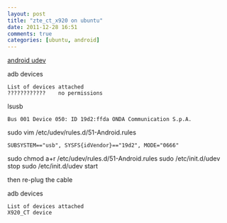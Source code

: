 ```yaml
---
layout: post
title: "zte_ct_x920 on ubuntu"
date: 2011-12-28 16:51
comments: true
categories: [ubuntu, android]
---
```

[android udev](http://blog.163.com/dengjingniurou@126/blog/static/5398919620111112111659617/)

adb devices

```
List of devices attached
????????????    no permissions
```

lsusb

```
Bus 001 Device 050: ID 19d2:ffda ONDA Communication S.p.A. 
```

sudo vim /etc/udev/rules.d/51-Android.rules

```
SUBSYSTEM=="usb", SYSFS{idVendor}=="19d2", MODE="0666"
```

sudo chmod a+r /etc/udev/rules.d/51-Android.rules
sudo /etc/init.d/udev stop
sudo /etc/init.d/udev start

then re-plug the cable

adb devices

```
List of devices attached 
X920_CT device
```
